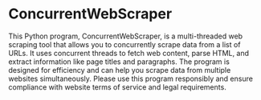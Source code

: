 # ConcurrentWebScraper
This Python program, ConcurrentWebScraper, is a multi-threaded web scraping tool that allows you to concurrently scrape data from a list of URLs. It uses concurrent threads to fetch web content, parse HTML, and extract information like page titles and paragraphs. The program is designed for efficiency and can help you scrape data from multiple websites simultaneously. Please use this program responsibly and ensure compliance with website terms of service and legal requirements.

